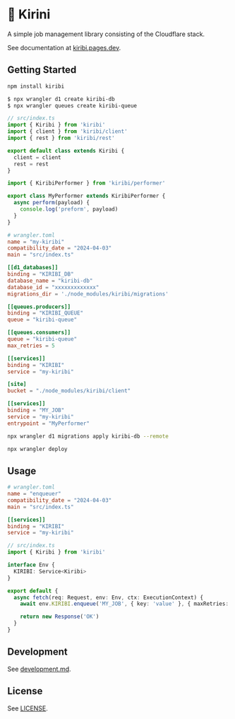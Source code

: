 # 🎇 Kirini

A simple job management library consisting of the Cloudflare stack.

See documentation at [kiribi.pages.dev](https://kiribi.pages.dev/).

## Getting Started

```bash
npm install kiribi
```

```bash
$ npx wrangler d1 create kiribi-db
$ npx wrangler queues create kiribi-queue
```

```typescript
// src/index.ts
import { Kiribi } from 'kiribi'
import { client } from 'kiribi/client'
import { rest } from 'kiribi/rest'

export default class extends Kiribi {
  client = client
  rest = rest
}

import { KiribiPerformer } from 'kiribi/performer'

export class MyPerformer extends KiribiPerformer {
  async perform(payload) {
    console.log('preform', payload)
  }
}
```

```toml
# wrangler.toml
name = "my-kiribi"
compatibility_date = "2024-04-03"
main = "src/index.ts"

[[d1_databases]]
binding = "KIRIBI_DB"
database_name = "kiribi-db"
database_id = "xxxxxxxxxxxxx"
migrations_dir = './node_modules/kiribi/migrations'

[[queues.producers]]
binding = "KIRIBI_QUEUE"
queue = "kiribi-queue"

[[queues.consumers]]
queue = "kiribi-queue"
max_retries = 5

[[services]]
binding = "KIRIBI"
service = "my-kiribi"

[site]
bucket = "./node_modules/kiribi/client"

[[services]]
binding = "MY_JOB"
service = "my-kiribi"
entrypoint = "MyPerformer"
```

```bash
npx wrangler d1 migrations apply kiribi-db --remote
```

```bash
npx wrangler deploy
```

## Usage

```toml
# wrangler.toml
name = "enqueuer"
compatibility_date = "2024-04-03"
main = "src/index.ts"

[[services]]
binding = "KIRIBI"
service = "my-kiribi"
```

```typescript
// src/index.ts
import { Kiribi } from 'kiribi'

interface Env {
  KIRIBI: Service<Kiribi>
}

export default {
  async fetch(req: Request, env: Env, ctx: ExecutionContext) {
    await env.KIRIBI.enqueue('MY_JOB', { key: 'value' }, { maxRetries: 5 })

    return new Response('OK')
  }
}
```

## Development

See [development.md](https://github.com/aiji42/kiribi/blob/main/development.md).

## License

See [LICENSE](https://github.com/aiji42/kiribi/blob/main/LICENSE).
